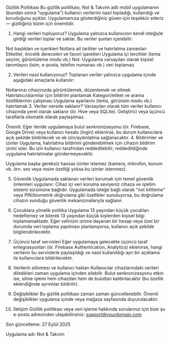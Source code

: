 Gizlilik Politikası
Bu gizlilik politikası, Not & Takvim adlı mobil uygulamanın (bundan sonra "uygulama") kullanıcı verilerini nasıl topladığı, kullandığı ve koruduğunu açıklar. Uygulamamıza gösterdiğiniz güven için teşekkür ederiz — gizliliğiniz bizim için önemlidir.

1. Hangi verileri topluyoruz?
Uygulama yalnızca kullanıcının kendi isteğiyle girdiği verileri toplar ve saklar. Bu veriler şunları içerebilir:

Not başlıkları ve içerikleri
Notlara ait tarihler ve hatırlatma zamanları
Etiketler, öncelik dereceleri ve favori işaretleri
Uygulama içi tercihler (tema seçimi, görüntüleme modu vb.)
Not: Uygulama varsayılan olarak kişisel tanımlayıcı (isim, e-posta, telefon numarası vb.) veri toplamaz.

2. Verileri nasıl kullanıyoruz?
Toplanan veriler yalnızca uygulama içinde aşağıdaki amaçlarla kullanılır:

Notlarınızı cihazınızda görüntülemek, düzenlemek ve silmek
Hatırlatıcı/alarmlar için bildirim planlamak
Kategori/etiket ve arama özelliklerinin çalışması
Uygulama ayarlarını (tema, görünüm modu vb.) hatırlamak
3. Veriler nerede saklanır?
Varsayılan olarak tüm veriler kullanıcı cihazında yerel olarak saklanır (ör. Hive veya SQLite). Geliştirici veya üçüncü taraflarla otomatik olarak paylaşılmaz.

Önemli: Eğer ileride uygulamaya bulut senkronizasyonu (ör. Firebase, Google Drive) veya kullanıcı hesabı (login) eklenirse, bu durum kullanıcılara açık şekilde bildirilecek ve ek izin/aydınlatma sağlanacaktır.
4. Bildirimler ve izinler
Uygulama, hatırlatma bildirimi gönderebilmek için cihazın bildirim iznini ister. Bu izin kullanıcı tarafından reddedilebilir; reddedildiğinde uygulama hatırlatmalar göndermeyecektir.

Uygulama başka gereksiz hassas izinler istemez (kamera, mikrofon, konum vb. örn. ses veya resim özelliği yoksa bu izinler istenmez).

5. Güvenlik
Uygulamada saklanan verileri korumak için temel güvenlik önlemleri uygulanır. Cihaz içi veri koruma seviyeniz cihaza ve işletim sistemi sürümüne bağlıdır. Uygulamada isteğe bağlı olarak "not kilitleme" veya PIN/biometrik doğrulama gibi özellikler sunuluyorsa, bu doğrulama cihazın sunduğu güvenlik mekanizmalarıyla sağlanır.

6. Çocuklara yönelik politika
Uygulama 13 yaşından küçük çocukları hedeflemez ve bilerek 13 yaşından küçük kişilerden kişisel bilgi toplamamaktadır. Eğer velinizin iznine dayanan bir hesap veya özel bir durumda veri toplama yapılması planlanıyorsa, kullanıcı açık şekilde bilgilendirilecektir.

7. Üçüncü taraf servisleri
Eğer uygulamaya gelecekte üçüncü taraf entegrasyonları (ör. Firebase Authentication, Analytics) eklenirse, hangi verilerin bu servislerle paylaşıldığı ve nasıl kullanıldığı ayrı bir açıklama ile kullanıcılara bildirilecektir.

8. Verilerin silinmesi ve kullanıcı hakları
Kullanıcılar cihazlarındaki verileri diledikleri zaman uygulama içinden silebilir. Bulut senkronizasyonu etkin ise, silme işlemi hem cihazdan hem de buluttan kaldırılacaktır (bu özellik eklendiğinde ayrıntılar bildirilir).

9. Değişiklikler
Bu gizlilik politikası zaman zaman güncellenebilir. Önemli değişiklikler uygulama içinde veya mağaza sayfasında duyurulacaktır.

10. İletişim
Gizlilik politikası veya veri işleme hakkında sorularınız için bize şu e-posta adresinden ulaşabilirsiniz: support@yourdomain.com

Son güncelleme: 27 Eylül 2025

Uygulama adı: Not & Takvim
